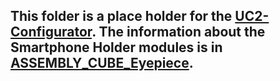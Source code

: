 ## This folder is a place holder for the [UC2-Configurator](https://uc2configurator.netlify.app/). The information about the Smartphone Holder modules is in [ASSEMBLY_CUBE_Eyepiece](../ASSEMBLY_CUBE_Eyepiece).
